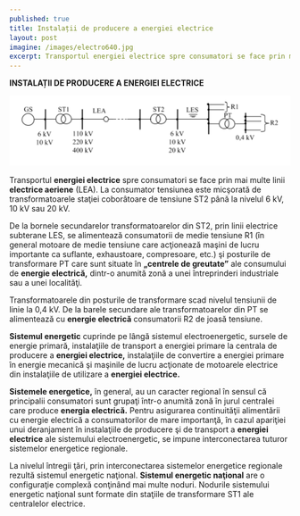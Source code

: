 ```yaml
---
published: true
title: Instalații de producere a energiei electrice
layout: post
imagine: /images/electro640.jpg
excerpt: Transportul energiei electrice spre consumatori se face prin mai multe linii electrice aeriene.
---
```

**INSTALAȚII DE PRODUCERE A ENERGIEI ELECTRICE**

![Electrician, Home-Electric](/images/schema.png)

Transportul **energiei electrice** spre consumatori se face prin mai multe linii **electrice aeriene** (LEA). La consumator tensiunea este micşorată de transformatoarele staţiei coborâtoare de tensiune ST2 până la nivelul 6 kV, 10 kV sau 20 kV.

De la bornele secundarelor transformatoarelor din ST2, prin linii electrice subterane LES, se alimentează consumatorii de medie tensiune R1 (în general motoare de medie tensiune care acţionează maşini de lucru importante ca suflante, exhaustoare, compresoare, etc.) şi posturile de transformare PT care sunt situate în **„centrele de greutate”** ale consumului de **energie electrică,** dintr-o anumită zonă a unei întreprinderi industriale sau a unei localităţi. 

Transformatoarele din posturile de transformare scad nivelul tensiunii de linie la 0,4 kV. De la barele secundare ale transformatoarelor din PT se alimentează cu **energie electrică** consumatorii R2 de joasă tensiune.

**Sistemul energetic** cuprinde pe lângă sistemul electroenergetic, sursele de energie primară, instalaţiile de transport a energiei primare la centrala de producere a **energiei electrice,** instalaţiile de convertire a energiei primare în energie mecanică şi maşinile de lucru acţionate de motoarele electrice din instalaţiile de utilizare a **energiei electrice.**

**Sistemele energetice,** în general, au un caracter regional în sensul că principalii consumatori sunt grupaţi într-o anumită zonă în jurul centralei care produce **energia electrică.** Pentru asigurarea continuităţii alimentării cu energie electrică a consumatorilor de mare importanţă, în cazul apariţiei unui deranjament în instalaţiile de producere şi de transport a **energiei electrice** ale sistemului electroenergetic, se impune interconectarea tuturor sistemelor energetice regionale. 

La nivelul întregii ţări, prin interconectarea sistemelor energetice regionale rezultă sistemul energetic naţional. **Sistemul energetic naţional** are o configuraţie complexă conţinând mai multe noduri. Nodurile sistemului energetic naţional sunt formate din staţiile de transformare ST1 ale centralelor electrice.

